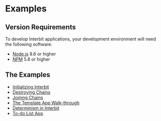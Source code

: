 # Examples

## Version Requirements

To develop Interbit applications, your development environment will need
the following software:

* [Node.js](https://nodejs.org/) 8.6 or higher
* [NPM](https://nodejs.org/) 5.8 or higher

## The Examples

- [Initializing Interbit](./initialize.md)
- [Destroying Chains](./destroy.md)
- [Joining Chains](./joining.md)
- [The Template App Walk-through](./template.md)
- [Determinism in Interbit](./determinism.md)
- [To-do List App](./to-do-list.md)

